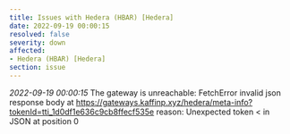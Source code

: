 ```yaml
---
title: Issues with Hedera (HBAR) [Hedera]
date: 2022-09-19 00:00:15
resolved: false
severity: down
affected:
- Hedera (HBAR) [Hedera]
section: issue
---
```


*2022-09-19 00:00:15* The gateway is unreachable: FetchError invalid json response body at https://gateways.kaffinp.xyz/hedera/meta-info?tokenId=tti_1d0df1e636c9cb8ffecf535e reason: Unexpected token < in JSON at position 0
